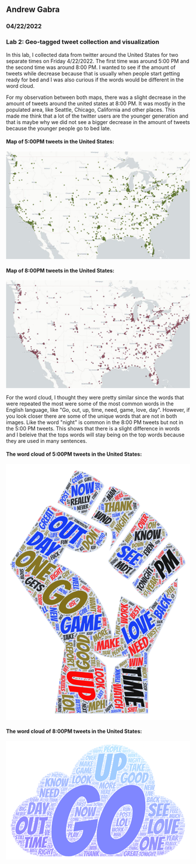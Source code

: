 ## Andrew Gabra
### 04/22/2022
### Lab 2: Geo-tagged tweet collection and visualization

In this lab, I collected data from twitter around the United States for two separate times on Friday 4/22/2022.
The first time was around 5:00 PM and the second time was around 8:00 PM. I wanted to 
see if the amount of tweets while decrease because that is usually when people start getting 
ready for bed and I was also curious if the words would be different in the word cloud.

For my observation between both maps, there was a slight decrease in the amount of tweets around the united states at 
8:00 PM. It was mostly in the populated area, like Seattle, Chicago, California and other places. This made 
me think that a lot of the twitter users are the younger generation and that is maybe why we did not see a 
bigger decrease in the amount of tweets because the younger people go to bed late.

#### Map of 5:00PM tweets in the United States: 
![ScreenShot](/img/screenshot_of_map-1.jpeg)

#### Map of 8:00PM tweets in the United States: 
![ScreenShot](/img/screenshot_of_map-2.jpeg)


For the word cloud, I thought they were pretty similar since the words that were repeated the most were some of the 
most common words in the English language, like "Go, out, up, time, need, game, love, day". However, if you look 
closer there are some of the unique words that are not in both images. Like the word "night" is common in the 8:00 PM tweets but 
not in the 5:00 PM tweets. This shows that there is a slight difference in words and I beleive that the tops words will stay 
being on the top words because they are used in many sentences.

#### The word cloud of 5:00PM tweets in the United States:
![ScreenShot](/img/screenshot_of_word_cloud1.png)


#### The word cloud of 8:00PM tweets in the United States:
![ScreenShot](/img/screenshot_of_word_cloud2.png)





